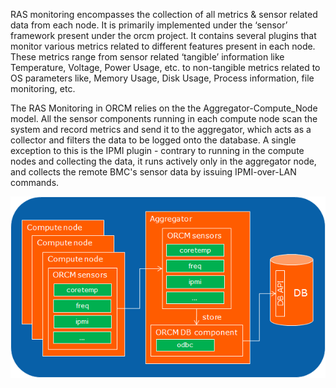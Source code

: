 RAS monitoring encompasses the collection of all metrics & sensor related data from each node. It is primarily implemented under the ‘sensor’ framework present under the orcm project. It contains several plugins that monitor various metrics related to different features present in each node. These metrics range from sensor related ‘tangible’ information like Temperature, Voltage, Power Usage, etc. to non-tangible metrics related to OS parameters like, Memory Usage, Disk Usage, Process information, file monitoring, etc.

The RAS Monitoring in ORCM relies on the the Aggregator-Compute_Node model. All the sensor components running in each compute node scan the system and record metrics and send it to the aggregator, which acts as a collector and filters the data to be logged onto the database. A single exception to this is the IPMI plugin - contrary to running in the compute nodes and collecting the data, it runs actively only in the aggregator node, and collects the remote BMC's sensor data by issuing IPMI-over-LAN commands.

![ORCM RAS Monitoring Flow](1-ORCM/Sensor-Data-Flow.png)